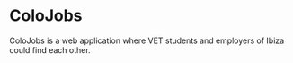 # ColoJobs
ColoJobs is a web application where VET students and employers of Ibiza could find each other.
